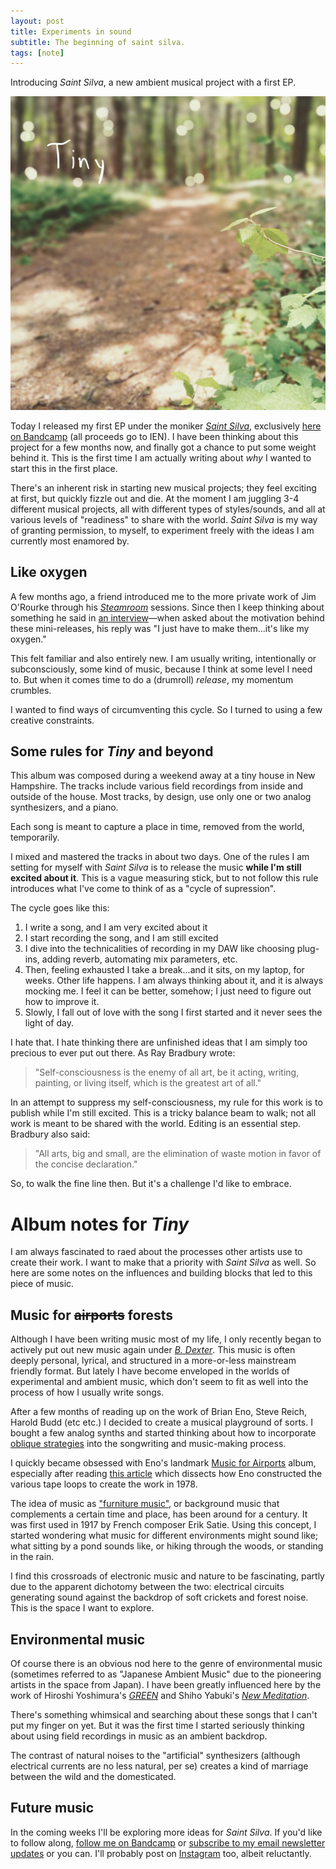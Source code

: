 ```yaml
---
layout: post
title: Experiments in sound
subtitle: The beginning of saint silva.
tags: [note]
---
```

Introducing *Saint Silva*, a new ambient musical project with a first EP.

<!-- start main content -->

![Tiny album cover](../assets/tiny-cover.jpeg)

Today I released my first EP under the moniker *[Saint Silva](https://saintsilva.bandcamp.com/releases)*, exclusively [here on Bandcamp](https://saintsilva.bandcamp.com/releases) (all proceeds go to IEN). I have been thinking about this project for a few months now, and finally got a chance to put some weight behind it. This is the first time I am actually writing about *why* I wanted to start this in the first place.

There's an inherent risk in starting new musical projects; they feel exciting at first, but quickly fizzle out and die. At the moment I am juggling 3-4 different musical projects, all with different types of styles/sounds, and all at various levels of "readiness" to share with the world. *Saint Silva* is my way of granting permission, to myself, to experiment freely with the ideas I am currently most enamored by.

## Like oxygen

A few months ago, a friend introduced me to the more private work of Jim O'Rourke through his [*Steamroom*](https://steamroom.bandcamp.com/music) sessions. Since then I keep thinking about something he said in [an interview](https://pitchfork.com/reviews/albums/jim-orourke-steamroom-40/)—when asked about the motivation behind these mini-releases, his reply was "I just have to make them...it's like my oxygen."

This felt familiar and also entirely new. I am usually writing, intentionally or subconsciously, some kind of music, because I think at some level I need to. But when it comes time to do a (drumroll) *release*, my momentum crumbles.

I wanted to find ways of circumventing this cycle. So I turned to using a few creative constraints.

## Some rules for *Tiny* and beyond

This album was composed during a weekend away at a tiny house in New Hampshire. The tracks include various field recordings from inside and outside of the house. Most tracks, by design, use only one or two analog synthesizers, and a piano. 

Each song is meant to capture a place in time, removed from the world, temporarily.

I mixed and mastered the tracks in about two days. One of the rules I am setting for myself with *Saint Silva* is to release the music **while I'm still excited about it**. This is a vague measuring stick, but to not follow this rule introduces what I've come to think of as a "cycle of supression". 

The cycle goes like this: 

1. I write a song, and I am very excited about it
2. I start recording the song, and I am still excited 
3. I dive into the technicalities of recording in my DAW like choosing plug-ins, adding reverb, automating mix parameters, etc.
4. Then, feeling exhausted I take a break...and it sits, on my laptop, for weeks. Other life happens. I am always thinking about it, and it is always mocking me. I feel it can be better, somehow; I just need to figure out how to improve it. 
5. Slowly, I fall out of love with the song I first started and it never sees the light of day.

I hate that. I hate thinking there are unfinished ideas that I am simply too precious to ever put out there. As Ray Bradbury wrote:

> "Self-consciousness is the enemy of all art, be it acting, writing, painting, or living itself, which is the greatest art of all."

In an attempt to suppress my self-consciousness, my rule for this work is to publish while I'm still excited. This is a tricky balance beam to walk; not all work is meant to be shared with the world. Editing is an essential step. Bradbury also said:

> "All arts, big and small, are the elimination of waste motion in favor of the concise declaration."

So, to walk the fine line then. But it's a challenge I'd like to embrace.

# Album notes for *Tiny*

I am always fascinated to raed about the processes other artists use to create their work. I want to make that a priority with *Saint Silva* as well. So here are some notes on the influences and building blocks that led to this piece of music.

## Music for ~~airports~~ forests

Although I have been writing music most of my life, I only recently began to actively put out new music again under *[B. Dexter](https://bdexter.bandcamp.com/music)*. This music is often deeply personal, lyrical, and structured in a more-or-less mainstream friendly format. But lately I have become enveloped in the worlds of experimental and ambient music, which don't seem to fit as well into the process of how I usually write songs.

After a few months of reading up on the work of Brian Eno, Steve Reich, Harold Budd (etc etc.) I decided to create a musical playground of sorts. I bought a few analog synths and started thinking about how to incorporate [oblique strategies](https://en.wikipedia.org/wiki/Oblique_Strategies) into the songwriting and music-making process. 

I quickly became obsessed with Eno's landmark [Music for Airports](https://en.wikipedia.org/wiki/Ambient_1:_Music_for_Airports) album, especially after reading [this article](https://reverbmachine.com/blog/deconstructing-brian-eno-music-for-airports/) which dissects how Eno constructed the various tape loops to create the work in 1978. 

The idea of music as ["furniture music"](https://en.wikipedia.org/wiki/Furniture_music), or background music that complements a certain time and place, has been around for a century. It was first used in 1917 by French composer Erik Satie. Using this concept, I started wondering what music for different environments might sound like; what sitting by a pond sounds like, or hiking through the woods, or standing in the rain.

I find this crossroads of electronic music and nature to be fascinating, partly due to the apparent dichotomy between the two: electrical circuits generating sound against the backdrop of soft crickets and forest noise. This is the space I want to explore.

## Environmental music

Of course there is an obvious nod here to the genre of environmental music (sometimes referred to as "Japanese Ambient Music" due to the pioneering artists in the space from Japan). I have been greatly influenced here by the work of Hiroshi Yoshimura's *[GREEN](https://www.youtube.com/watch?v=Jx7CyMZVhHY)* and Shiho Yabuki's *[New Meditation](https://www.youtube.com/results?search_query=shiho+yabuki)*.

There's something whimsical and searching about these songs that I can't put my finger on yet. But it was the first time I started seriously thinking about using field recordings in music as an ambient backdrop.

The contrast of natural noises to the "artificial" synthesizers (although electrical currents are no less natural, per se) creates a kind of marriage between the wild and the domesticated. 

## Future music

In the coming weeks I'll be exploring more ideas for *Saint Silva*. If you'd like to follow along, [follow me on Bandcamp](https://saintsilva.bandcamp.com/releases) or [subscribe to my email newsletter updates](https://bdexter.com/) or you can. I'll probably post on [Instagram](https://www.instagram.com/b_dexter_) too, albeit reluctantly.
